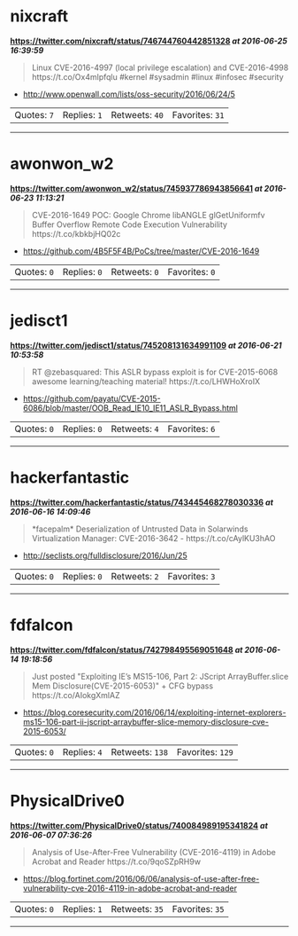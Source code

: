 # nixcraft
**https://twitter.com/nixcraft/status/746744760442851328 _at 2016-06-25 16:39:59_**
<blockquote>
Linux CVE-2016-4997 (local privilege escalation) and CVE-2016-4998 https://t.co/Ox4mlpfqlu #kernel #sysadmin #linux #infosec #security
</blockquote>

* http://www.openwall.com/lists/oss-security/2016/06/24/5

<table><tr>
<td>Quotes: <code>7</code></td>
<td>Replies: <code>1</code></td>
<td>Retweets: <code>40</code></td>
<td>Favorites: <code>31</code></td>
</tr></table>

---

# awonwon_w2
**https://twitter.com/awonwon_w2/status/745937786943856641 _at 2016-06-23 11:13:21_**
<blockquote>
CVE-2016-1649 POC: Google Chrome libANGLE glGetUniformfv Buffer Overflow Remote Code Execution Vulnerability
https://t.co/kbkbjHQ02c
</blockquote>

* https://github.com/4B5F5F4B/PoCs/tree/master/CVE-2016-1649

<table><tr>
<td>Quotes: <code>0</code></td>
<td>Replies: <code>0</code></td>
<td>Retweets: <code>0</code></td>
<td>Favorites: <code>0</code></td>
</tr></table>

---

# jedisct1
**https://twitter.com/jedisct1/status/745208131634991109 _at 2016-06-21 10:53:58_**
<blockquote>
RT @zebasquared: This ASLR bypass exploit is for CVE-2015-6068 awesome learning/teaching material! https://t.co/LHWHoXroIX
</blockquote>

* https://github.com/payatu/CVE-2015-6086/blob/master/OOB_Read_IE10_IE11_ASLR_Bypass.html

<table><tr>
<td>Quotes: <code>0</code></td>
<td>Replies: <code>0</code></td>
<td>Retweets: <code>4</code></td>
<td>Favorites: <code>6</code></td>
</tr></table>

---

# hackerfantastic
**https://twitter.com/hackerfantastic/status/743445468278030336 _at 2016-06-16 14:09:46_**
<blockquote>
*facepalm* Deserialization of Untrusted Data in Solarwinds Virtualization Manager: CVE-2016-3642 - https://t.co/cAylKU3hAO
</blockquote>

* http://seclists.org/fulldisclosure/2016/Jun/25

<table><tr>
<td>Quotes: <code>0</code></td>
<td>Replies: <code>0</code></td>
<td>Retweets: <code>2</code></td>
<td>Favorites: <code>3</code></td>
</tr></table>

---

# fdfalcon
**https://twitter.com/fdfalcon/status/742798495569051648 _at 2016-06-14 19:18:56_**
<blockquote>
Just posted "Exploiting IE’s MS15-106, Part 2: JScript ArrayBuffer.slice Mem Disclosure(CVE-2015-6053)" + CFG bypass https://t.co/AIokgXmlAZ
</blockquote>

* https://blog.coresecurity.com/2016/06/14/exploiting-internet-explorers-ms15-106-part-ii-jscript-arraybuffer-slice-memory-disclosure-cve-2015-6053/

<table><tr>
<td>Quotes: <code>0</code></td>
<td>Replies: <code>4</code></td>
<td>Retweets: <code>138</code></td>
<td>Favorites: <code>129</code></td>
</tr></table>

---

# PhysicalDrive0
**https://twitter.com/PhysicalDrive0/status/740084989195341824 _at 2016-06-07 07:36:26_**
<blockquote>
Analysis of Use-After-Free Vulnerability (CVE-2016-4119) in Adobe Acrobat and Reader 
https://t.co/9qoSZpRH9w
</blockquote>

* https://blog.fortinet.com/2016/06/06/analysis-of-use-after-free-vulnerability-cve-2016-4119-in-adobe-acrobat-and-reader

<table><tr>
<td>Quotes: <code>0</code></td>
<td>Replies: <code>1</code></td>
<td>Retweets: <code>35</code></td>
<td>Favorites: <code>35</code></td>
</tr></table>

---

